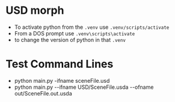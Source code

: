 # USD morph

- To activate python from the `.venv` use `.venv/scripts/activate`
- From a DOS prompt use `.venv\scripts\activate`
- to change the version of python in that `.venv` 


# Test Command Lines
- python main.py -ifname sceneFile.usd
- python main.py --ifname USD/SceneFile.usda --ofname out/SceneFile.out.usda